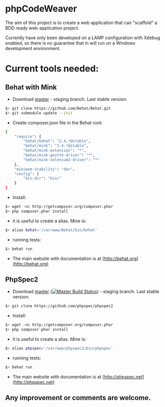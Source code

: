 phpCodeWeaver
============================

The aim of this project is to create a web application that can "scaffold" a BDD ready web-application project.


Currently have only been developed on a LAMP configuration with Xdebug enabled, so there is no guarantee that in will run on a Windows development environment.


Current tools needed:
=====================

Behat with Mink
---------------

  - Download [master](https://github.com/Behat/Behat.git) - staging branch. Last stable version:

```bash
$> git clone https://github.com/Behat/Behat.git
$> git submodule update --init
```

  - Create composer.json file in the Behat root:

```bash
{
	"require": {
	    "behat/behat": "2.4.*@stable",
	    "behat/mink": "1.4.*@stable",
	    "behat/mink-extension": "*",
	    "behat/mink-goutte-driver": "*",
	    "behat/mink-selenium2-driver": "*"
	},
	"minimum-stability": "dev",
	"config": {
	    "bin-dir": "bin/"
	}
}
```

  - Install:

```bash
$> wget -nc http://getcomposer.org/composer.phar
$> php composer.phar install
```

  - it is useful to create a alias. Mine is:

```bash
$> alias behat='/var/www/Behat/bin/behat'
```
  - running tests:

```bash
$> behat run
```

  - The main website with documentation is at [http://behat.org](http://behat.org)

PhpSpec2
--------
  - Download [master](https://github.com/phpspec/phpspec2) ([![Master Build Status](https://secure.travis-ci.org/phpspec/phpspec2.png?branch=master)](http://travis-ci.org/phpspec/phpspec2)) - staging branch. Last stable version:

```bash
$> git clone https://github.com/phpspec/phpspec2
```

  - Install:
```bash
$> wget -nc http://getcomposer.org/composer.phar
$> php composer.phar install
```

  - it is useful to create a alias. Mine is:

```bash
$> alias phpspec='/var/www/phpspec2/bin/phpspec'
```

  - running tests:

```bash
$> behat run
```

  - The main website with documentation is at [http://phpspec.net](http://phpspec.net)



Any improvement or comments are welcome.
---------------------------------------